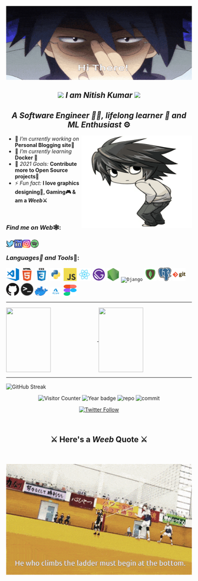 <img align= "center" alt="Full Control Counter" src="https://github.com/krniya/krniya/blob/main/Assets/shiroe.gif" width="100%" height="200">

<div align="center">
<h2><img src="https://raw.githubusercontent.com/MartinHeinz/MartinHeinz/master/wave.gif" width="30px"> <i>I am Nitish Kumar </i><img src="https://media.giphy.com/media/WUlplcMpOCEmTGBtBW/giphy.gif" width="30"></h2>

<h2><i>A Software Engineer 👨‍💻, lifelong learner 🧠 and ML Enthusiast</i> ⚙</h2>
</div>
<img align="right" alt="L for Light" src="https://github.com/krniya/krniya/blob/main/Assets/l.gif" width="300" height="250" />

- 🔭 *I’m currently working on* **Personal Blogging site📑**
- 🌱 *I’m currently learning* **Docker 🐳**
- 🥅 *2021 Goals:* **Contribute more to Open Source projects👐**
- ⚡ *Fun fact:* **I love graphics designing🌵, Gaming🎮 & am a *Weeb*⚔**

<br />

### *Find me on Web*🕸:

[<img align="left" alt="krniya21 | Twitter" width="22px" src="https://github.com/krniya/krniya/blob/main/Assets/twitter.png" />][twitter]
[<img align="left" alt="krniya | LinkedIn" width="22px" src="https://github.com/krniya/krniya/blob/main/Assets/linkedin.png" />][linkedin]
[<img align="left" alt="krniya | Instagram" width="22px" src="https://github.com/krniya/krniya/blob/main/Assets/insta.png" />][instagram]
[<img align="left" alt="krniya | Instagram" width="22px" src="https://github.com/krniya/krniya/blob/main/Assets/spotify.png" />][spotify]

<br />

### *Languages🔨 and Tools*🔧:

<code><img alt="Visual Studio Code" width="35px" src="https://raw.githubusercontent.com/github/explore/80688e429a7d4ef2fca1e82350fe8e3517d3494d/topics/visual-studio-code/visual-studio-code.png"></code>
<code><img alt="HTML5" width="35px" src="https://raw.githubusercontent.com/github/explore/80688e429a7d4ef2fca1e82350fe8e3517d3494d/topics/html/html.png" ></code>
<code><img alt="CSS3" width="35px" src="https://raw.githubusercontent.com/github/explore/80688e429a7d4ef2fca1e82350fe8e3517d3494d/topics/css/css.png" ></code>
<code><img alt="Python" width="35px" src="https://raw.githubusercontent.com/github/explore/80688e429a7d4ef2fca1e82350fe8e3517d3494d/topics/python/python.png" ></code>
<code><img alt="javascript" width="35px" src="https://raw.githubusercontent.com/github/explore/80688e429a7d4ef2fca1e82350fe8e3517d3494d/topics/javascript/javascript.png"></code>
<code><img alt="React" width="35px" src="https://raw.githubusercontent.com/github/explore/80688e429a7d4ef2fca1e82350fe8e3517d3494d/topics/react/react.png" ></code>
<code><img alt="Gatsby" width="35px" src="https://raw.githubusercontent.com/github/explore/e94815998e4e0713912fed477a1f346ec04c3da2/topics/gatsby/gatsby.png" ></code>
<code><img alt="Node.js" width="35px" src="https://raw.githubusercontent.com/github/explore/80688e429a7d4ef2fca1e82350fe8e3517d3494d/topics/nodejs/nodejs.png" ></code>
<code><img alt="Django" width="35px" src="https://avatars2.githubusercontent.com/u/27804?s=88&v=4"></code>
<code><img alt="MongoDB" width="35px" src="https://github.com/krniya/krniya/blob/main/Assets/mongodb.png" ></code>
<code><img alt="Postgres" width="35px" src="https://github.com/krniya/krniya/blob/main/Assets/postgresql.svg" ></code>
<code><img alt="Git" width="35px" src="https://raw.githubusercontent.com/github/explore/80688e429a7d4ef2fca1e82350fe8e3517d3494d/topics/git/git.png" ></code>
<code><img alt="GitHub" width="35px" src="https://raw.githubusercontent.com/github/explore/78df643247d429f6cc873026c0622819ad797942/topics/github/github.png" ></code>
<code><img alt="Terminal" width="35px" src="https://raw.githubusercontent.com/github/explore/80688e429a7d4ef2fca1e82350fe8e3517d3494d/topics/terminal/terminal.png" ></code>
<code><img alt="Docker" width="35px" src="https://github.com/krniya/krniya/blob/main/Assets/docker.png" ></code>
<code><img alt="Azure" width="35px" src="https://github.com/krniya/krniya/blob/main/Assets/azure1.png" ></code>
<code><img alt="Figma" width="35px" height="30px" src="https://github.com/krniya/krniya/blob/main/Assets/figma.svg" ></code>


<hr>

<a align="center">
<a href="https://github.com/anuraghazra/github-readme-stats" title="Go to Source">
  <img height=175 width=49% align="center" src="https://github-readme-stats.vercel.app/api?username=krniya&show_icons=true&hide_border=true" />
</a>
<a href="https://github.com/anuraghazra/github-readme-stats">
  <img height=175 width=49% align="center" src="https://github-readme-stats.vercel.app/api/top-langs/?username=krniya&langs_count=8&layout=compact&hide_border=true&hide=jupyter%20notebook,java,roff" />
</a>
  </a>
<hr>

<img align="center" height=175 width="100%" src="https://github-readme-streak-stats.herokuapp.com/?user=krniya&border=ffffff&ring=ed6161&fire=f03737" alt="GitHub Streak" />


<p align="center">
<img alt="Visitor Counter" src="https://visitor-badge.glitch.me/badge?page_id=krniya.krniya">
<img alt="Year badge" src="https://badges.pufler.dev/years/krniya">
<img alt="repo" src ="https://badges.pufler.dev/repos/krniya">
<img alt="commit" src="https://badges.pufler.dev/commits/monthly/krniya">
</p>
<p align="center">
<a href="https://twitter.com/krniya_"><img alt="Twitter Follow" src="https://img.shields.io/twitter/follow/krniya_?style=for-the-badge&color=09f&labelColor=black&logo=twitter&label=@krniya_"></a>
</p>

<br />

<h2 align='center'>⚔ Here's a <i>Weeb</i> Quote ⚔<h2>

<br />  
<img align= "center" alt="But You can fly higher!" src="https://github.com/krniya/krniya/blob/main/Assets/haikyuu.gif" width="100%" height="300">

[twitter]: https://www.twitter.com/krniya_/
[instagram]: https://instagram.com/krniya/
[linkedin]: https://www.linkedin.com/in/krniya/
[spotify]: https://open.spotify.com/user/q47rrprk3lt29n4gwydvqsd8z?si=Z5T7oO4iQLqK2oBzCTVjFg

